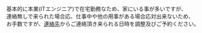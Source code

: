 ---
---

基本的に本業(ITエンジニア)で在宅勤務なため、家にいる事が多いですが、  
連絡無しで来られた場合応、仕事中や他の用事がある場合応対出来ないため、  
お手数ですが、[連絡先](/help/)からご連絡頂き来られる日時を調整及びご予約ください。
